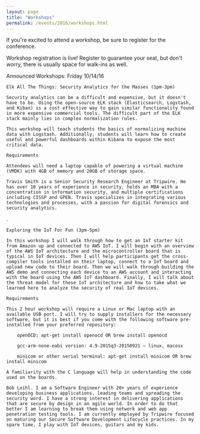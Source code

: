 ```yaml
---
layout: page
title: "Workshops"
permalink: /events/2016/workshops.html
--- 
```


If you're excited to attend a workshop, be sure to register for the conference.

Workshop registration is live! Register to guarantee your seat, but don't worry, there is usually space for walk-ins as well.



Announced Workshops:
Friday 10/14/16

    Elk All The Things: Security Analytics for the Masses (1pm-3pm)

    Security analytics can be a difficult and expensive, but it doesn't have to be. Using the open-source ELK stack (Elasticsearch, Logstash, and Kiban) is a cost effective way to gain similar functionality found in more expensive commercial tools. The difficult part of the ELK stack mainly lies in complex normalization rules.

    This workshop will teach students the basics of normalizing machine data with Logstash. Additionally, students will learn how to create useful and powerful dashboards within Kibana to expose the most critical data. 

    Requirements

    Attendees will need a laptop capable of powering a virtual machine (VMDK) with 4GB of memory and 20GB of storage space.

    Travis Smith is a Senior Security Research Engineer at Tripwire. He has over 10 years of experience in security, holds an MBA with a concentration in information security, and multiple certifications including CISSP and GPEN. Travis specializes in integrating various technologies and processes, with a passion for digital forensics and security analytics.

.

    Exploring the IoT For Fun (3pm-5pm)

    In this workshop I will walk through how to get an IoT starter kit from Amazon up and connected to AWS IoT. I will begin with an overview of the AWS IoT architecture and the microcontroller board that is typical in IoT devices. Then I will help participants get the cross-compiler tools installed on their laptop, connect to a IoT board and upload new code to their board. Then we will walk through building the AWS demo and connecting each device to an AWS account and interacting with the board using the AWS IoT dashboard. Finally, I will talk about the threat model for these IoT architecture and how to take what we learned here to analyze the security of real IoT devices.

    Requirements

    This 2 hour workshop will require a Linux or Mac laptop with an available USB port. I will try to supply installers for the necessary software, but it is best if you come with the following software pre-installed from your preferred repository: 

        openOCD: apt-get install openocd OR brew install openocd

        gcc-arm-none-eabi version: 4.9-2015q3-20150921 – linux, macosx 

        minicom or other serial terminal: apt-get install minicom OR brew install minicom

    A familiarity with the C language will help in understanding the code used on the boards.

    Bob Loihl. I am a Software Engineer with 20+ years of experience developing business applications, leading teams and spreading the security word. I have a strong interest in delivering applications that are secure by design in an agile world. In order to do that better I am learning to break them using network and web app penetration testing tools. I am currently employed by Tripwire focused on maturing our Secure Software Development Lifecycle practices. In my spare time, I play with IoT devices, guitars and my kids.
